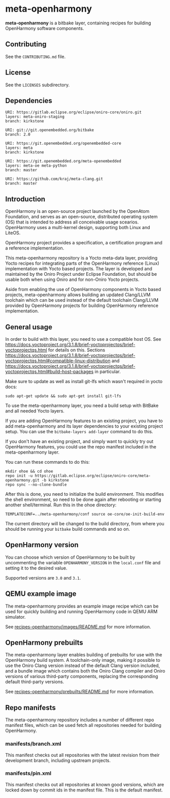 <!--
SPDX-FileCopyrightText: Huawei Inc.

SPDX-License-Identifier: CC-BY-4.0
-->

# meta-openharmony

**meta-openharmony** is a bitbake layer, containing recipes for building
OpenHarmony software components.


## Contributing

See the `CONTRIBUTING.md` file.


## License

See the `LICENSES` subdirectory.


## Dependencies

	URI: https://gitlab.eclipse.org/eclipse/oniro-core/oniro.git
	layers: meta-oniro-staging
	branch: kirkstone

	URI: git://git.openembedded.org/bitbake
	branch: 2.0

	URI: https://git.openembedded.org/openembedded-core
	layers: meta
	branch: kirkstone

	URI: https://git.openembedded.org/meta-openembedded
	layers: meta-oe meta-python
	branch: master

	URI: https://github.com/kraj/meta-clang.git
	branch: master


## Introduction

OpenHarmony is an open-source project launched by the OpenAtom Foundation, and
serves as an open-source, distributed operating system (OS) that is intended to
address all conceivable usage scearios. OpenHarmony uses a multi-kernel design,
supporting both Linux and LiteOS.

OpenHarmony project provides a specification, a certification program and a
reference implementation.

This meta-openharmony repository is a Yocto meta-data layer, providing Yocto
recipes for integrating parts of the OpenHarmony reference (Linux)
implementation with Yocto based projects. The layer is developed and maintained
by the Oniro Project under Eclipse Foundation, but should be usable both when
using Oniro and for non-Oniro Yocto projects.

Aside from enabling the use of OpenHarmony components in Yocto based projects,
meta-openharmony allows building an updated Clang/LLVM toolchain which can be
used instead of the default toolchain Clang/LLVM provided by OpenHarmony
projects for building OpenHarmony reference implementation.

## General usage

In order to build with this layer, you need to use a compatible host OS. See
https://docs.yoctoproject.org/3.1.8/brief-yoctoprojectqs/brief-yoctoprojectqs.html
for details on this. Sections
https://docs.yoctoproject.org/3.1.8/brief-yoctoprojectqs/brief-yoctoprojectqs.html#compatible-linux-distribution
and
https://docs.yoctoproject.org/3.1.8/brief-yoctoprojectqs/brief-yoctoprojectqs.html#build-host-packages
in particular.

Make sure to update as well as install git-lfs which wasn't required in yocto docs:

	sudo apt-get update && sudo apt-get install git-lfs

To use the meta-openharmony layer, you need a build setup with BitBake and all
needed Yocto layers.

If you are adding OpenHarmony features to an existing project, you have to add
meta-openharmony and its layer dependencies to your existing project setup. You
can use the `bitbake-layers add-layer` command to do this.

If you don't have an existing project, and simply want to quickly try out
OpenHarmony features, you could use the repo manifest included in the
meta-openharmony layer.

You can run these commands to do this:

	mkdir ohoe && cd ohoe
	repo init -u https://gitlab.eclipse.org/eclipse/oniro-core/meta-openharmony.git -b kirkstone
	repo sync --no-clone-bundle

After this is done, you need to initialize the build environment. This modifies
the shell environment, so need to be done again after rebooting or starting
another shell/terminal. Run this in the ohoe directory:

    TEMPLATECONF=../meta-openharmony/conf source oe-core/oe-init-build-env

The current directory will be changed to the build directory, from where you
should be running your `bitbake` build commands and so on.

## OpenHarmony version

You can choose which version of OpenHarmony to be built by uncommenting the
variable `OPENHARMONY_VERSION` in the `local.conf` file and setting it to the
desired value.

Supported versions are `3.0` and `3.1`.

## QEMU example image

The meta-openharmony provides an example image recipe which can be used for
quickly building and running OpenHarmony code in QEMU ARM simulator.

See [recipes-openharmony/images/README.md](recipes-openharmony/images/README.md)
for more information.

## OpenHarmony prebuilts

The meta-openharmony layer enables building of prebuilts for use with the
OpenHarmony build system. A toolchain-only image, making it possible to use the
Oniro Clang version instead of the default Clang version included, and a bundle
image which contains both the Oniro Clang compiler and Oniro versions of various
third-party components, replacing the corresponding default third-party
versions.

See
[recipes-openharmony/prebuilts/README.md](recipes-openharmony/prebuilts/README.md)
for more information.

## Repo manifests

The meta-openharmony repository includes a number of different repo manifest
files, which can be used fetch all repositories needed for building OpenHarmony.

### manifests/branch.xml

This manifest checks out all repositories with the latest revision from
their development branch, including upstream projects.

### manifests/pin.xml

This manifest checks out all repositories at known good versions, which are
locked down by commit ids in the manifest file. This is the default manifest.
